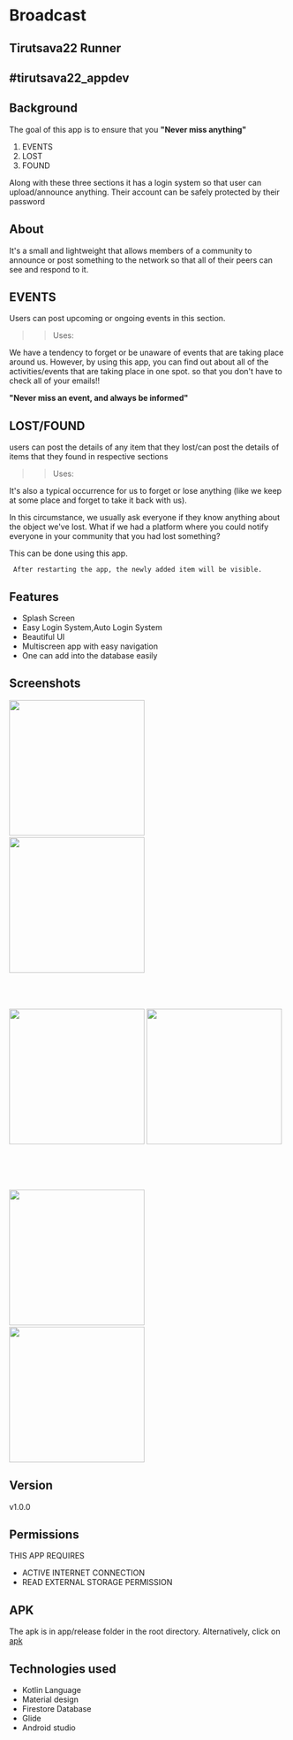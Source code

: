 # Broadcast
## Tirutsava22 Runner

## #tirutsava22_appdev

## Background

The goal of this app is to ensure that you **"Never miss anything"**

> >

1. EVENTS
2. LOST
3. FOUND

Along with these three sections it has a login system so that user can upload/announce anything.
Their account can be safely protected by their password

## About

It's a small and lightweight that allows members of a community to announce or post something to the network so that all of their peers can see and respond to it.

## EVENTS

Users can post upcoming or ongoing events in this section.

> > Uses:

We have a tendency to forget or be unaware of events that are taking place around us.
However, by using this app, you can find out about all of the activities/events that are taking place in one spot.
so that you don't have to check all of your emails!!

**"Never miss an event, and always be informed"**

## LOST/FOUND

users can post the details of any item that they lost/can post the details of items that they found in respective sections

> > Uses:

It's also a typical occurrence for us to forget or lose anything (like we keep at some place and forget to take it back with us).

In this circumstance, we usually ask everyone if they know anything about the object we've lost.
What if we had a platform where you could notify everyone in your community that you had lost something?

This can be done using this app.

> >

     After restarting the app, the newly added item will be visible.

## Features

- Splash Screen
- Easy Login System,Auto Login System
- Beautiful UI
- Multiscreen app with easy navigation
- One can add into the database easily

## Screenshots

<p>
    <img src="Images/Screenshot_splash_Activity.jpg" width="245">&emsp;
  <img src="Images/Screenshot_Intro_Activity.jpg" width="245">&emsp;
</p>

<br>
<br>

<p>
    <img src="Images/Screenshot_Main_Activity.jpg" width="245">
    <img src="Images/Screenshot_Signup_Activity.jpg" width="245">&emsp;
</p>

<br>
<br>

<p>
  <img src="Images/Screenshot_Lost_Activity.jpg" width="245">&emsp;
  <img src="Images/Screenshot_add_event.jpg" width="245">
</p>

## Version

v1.0.0

## Permissions

THIS APP REQUIRES

> >

- ACTIVE INTERNET CONNECTION
- READ EXTERNAL STORAGE PERMISSION

## APK

The apk is in app/release folder in the root directory.
Alternatively, click on [apk](https://github.com/Ganesh-P03/tirutsava22_appdev/tree/master/app/release)

## Technologies used

- Kotlin Language
- Material design
- Firestore Database
- Glide
- Android studio
